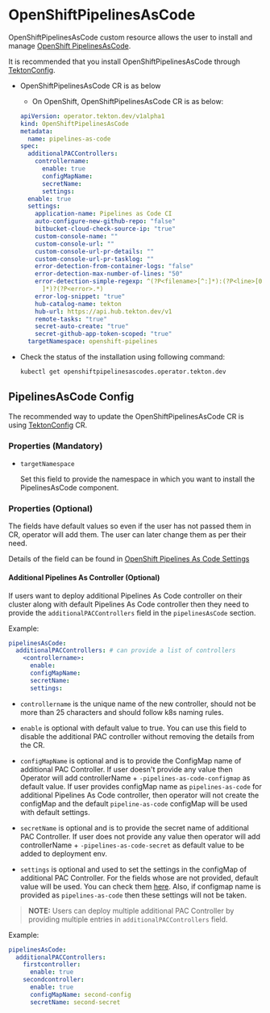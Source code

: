 <!--
---
linkTitle: "OpenShiftPipelinesAsCode"
weight: 11
---
-->
# OpenShiftPipelinesAsCode

OpenShiftPipelinesAsCode custom resource allows the user to install and manage [OpenShift PipelinesAsCode](PipelinesAsCode).

It is recommended that you install OpenShiftPipelinesAsCode through [TektonConfig](./TektonConfig.md).

- OpenShiftPipelinesAsCode CR is as below

    - On OpenShift, OpenShiftPipelinesAsCode CR is as below:

    ```yaml
    apiVersion: operator.tekton.dev/v1alpha1
    kind: OpenShiftPipelinesAsCode
    metadata:
      name: pipelines-as-code
    spec:
      additionalPACControllers:
        controllername:
          enable: true
          configMapName:
          secretName:
          settings:
      enable: true
      settings:
        application-name: Pipelines as Code CI
        auto-configure-new-github-repo: "false"
        bitbucket-cloud-check-source-ip: "true"
        custom-console-name: ""
        custom-console-url: ""
        custom-console-url-pr-details: ""
        custom-console-url-pr-tasklog: ""
        error-detection-from-container-logs: "false"
        error-detection-max-number-of-lines: "50"
        error-detection-simple-regexp: ^(?P<filename>[^:]*):(?P<line>[0-9]+):(?P<column>[0-9]+):([
          ]*)?(?P<error>.*)
        error-log-snippet: "true"
        hub-catalog-name: tekton
        hub-url: https://api.hub.tekton.dev/v1
        remote-tasks: "true"
        secret-auto-create: "true"
        secret-github-app-token-scoped: "true"
      targetNamespace: openshift-pipelines
    ```

- Check the status of the installation using following command:

    ```sh
    kubectl get openshiftpipelinesascodes.operator.tekton.dev
    ```

## PipelinesAsCode Config 

The recommended way to update the OpenShiftPipelinesAsCode CR is using [TektonConfig](./TektonConfig.md) CR.

### Properties (Mandatory)

 - `targetNamespace`

    Set this field to provide the namespace in which you want to install the PipelinesAsCode component.

### Properties (Optional)

The fields have default values so even if the user has not passed them in CR, operator will add them. The user can later change
them as per their need.

Details of the field can be found in [OpenShift Pipelines As Code Settings][pac-config]

#### Additional Pipelines As Controller (Optional)

If users want to deploy additional Pipelines As Code controller on their cluster along with default Pipelines As Code 
controller then they need to provide the `additionalPACControllers` field in the `pipelinesAsCode` section.

Example:

```yaml
pipelinesAsCode:
  additionalPACControllers: # can provide a list of controllers
    <controllername>: 
      enable:
      configMapName:
      secretName:
      settings:
```

- `controllername` is the unique name of the new controller, should not be more than 25 characters and should follow k8s naming rules.

- `enable` is optional with default value to true. You can use this field to disable the additional PAC controller
   without removing the details from the CR.

- `configMapName` is optional and is to provide the ConfigMap name of additional PAC Controller. If user doesn't 
   provide any value then Operator will add controllerName + `-pipelines-as-code-configmap` as default value. If user 
   provides configMap name as `pipelines-as-code` for additional Pipelines As Code controller, then operator will not create
   the configMap and the default `pipeline-as-code` configMap will be used with default settings.

- `secretName` is optional and is to provide the secret name of additional PAC Controller. If user does not provide any 
   value then operator will add controllerName + `-pipelines-as-code-secret` as default value to be added to deployment env.

- `settings` is optional and used to set the settings in the configMap of additional PAC Controller. For the fields whose
   are not provided, default value will be used. You can check them [here](https://pipelinesascode.com/docs/install/settings/#pipelines-as-code-configuration-settings). 
   Also, if configmap name is provided as `pipelines-as-code` then these settings will not be taken.

> **NOTE:** Users can deploy multiple additional PAC Controller by providing multiple entries in `additionalPACControllers` field.

Example:

```yaml
pipelinesAsCode:
  additionalPACControllers:
    firstcontroller:
      enable: true
    secondcontroller:
      enable: true
      configMapName: second-config
      secretName: second-secret
```

[PipelinesAsCode]:https://github.com/openshift-pipelines/pipelines-as-code
[pac-config]:https://pipelinesascode.com/docs/install/settings/#pipelines-as-code-configuration-settings
